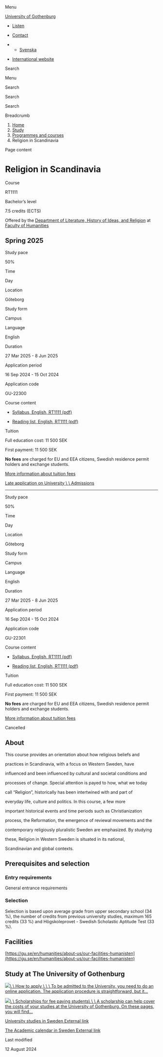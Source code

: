 Menu

[University of Gothenburg](/en)

- [Listen](//app-eu.readspeaker.com/cgi-bin/rsent?customerid=9467&lang=en_uk&readclass=region--content&url=https%3A%2F%2Fwww.gu.se%2Fen%2Fstudy-gothenburg%2Freligion-in-scandinavia-rt1111 "Listen with ReadSpeaker")

- [Contact](/en/contact)

- - [Svenska](/studera/hitta-utbildning/religion-i-skandinavien-rt1111)
- [International website](/en/study-gothenburg/religion-in-scandinavia-rt1111)

Search


Menu


Search


Search

Search

Breadcrumb

1. [Home](/en)
2. [Study](/en/study-in-gothenburg)
3. [Programmes and courses](/en/study-in-gothenburg/study-options)
4. Religion in Scandinavia


Page content

# Religion in Scandinavia

Course


RT1111


Bachelor’s level



7.5 credits (ECTS)



Offered by the
[Department of Literature, History of Ideas, and Religion](https://www.gu.se/en/literature-history-of-ideas-religion)
at
[Faculty of Humanities](https://www.gu.se/en/humanities)

## Spring 2025

Study pace


50%

Time


Day

Location


Göteborg

Study form


Campus

Language


English

Duration


27 Mar 2025
\- 8 Jun 2025

Application period


16 Sep 2024
\- 15 Oct 2024

Application code


GU-22300

Course content


- [Syllabus, English, RT1111 (pdf)](https://kursplaner.gu.se/pdf/kurs/en/RT1111)


- [Reading list, English, RT1111 (pdf)](https://kursplaner.gu.se/english/RT1111_Litteratur_37982_V24.pdf)


Tuition


Full education cost: 11 500 SEK

First payment: 11 500 SEK

**No fees** are charged for EU and EEA citizens, Swedish residence permit holders and exchange students.

[More information about tuition fees](https://www.gu.se/en/study-in-gothenburg/apply/tuition-fees)

[Late application on University \\
\\
Admissions](https://www.universityadmissions.se/intl/addtobasket?id=GU-22300&period=VT+2025)

* * *

Study pace


50%

Time


Day

Location


Göteborg

Study form


Campus

Language


English

Duration


27 Mar 2025
\- 8 Jun 2025

Application period


16 Sep 2024
\- 15 Oct 2024

Application code


GU-22301

Course content


- [Syllabus, English, RT1111 (pdf)](https://kursplaner.gu.se/pdf/kurs/en/RT1111)


- [Reading list, English, RT1111 (pdf)](https://kursplaner.gu.se/english/RT1111_Litteratur_37982_V24.pdf)


Tuition


Full education cost: 11 500 SEK

First payment: 11 500 SEK

**No fees** are charged for EU and EEA citizens, Swedish residence permit holders and exchange students.

[More information about tuition fees](https://www.gu.se/en/study-in-gothenburg/apply/tuition-fees)

Cancelled


## About

This course provides an orientation about how religious beliefs and

practices in Scandinavia, with a focus on Western Sweden, have

influenced and been influenced by cultural and societal conditions and

processes of change. Special attention is payed to how, what we today

call “Religion”, historically has been intertwined with and part of

everyday life, culture and politics. In this course, a few more

important historical events and time periods such as Christianization

process, the Reformation, the emergence of reviewal movements and the

contemporary religiously pluralistic Sweden are emphasized. By studying

these, Religion in Western Sweden is situated in its national,

Scandinavian and global contexts.

## Prerequisites and selection

### Entry requirements

General entrance requirements

### Selection

Selection is based upon average grade from upper secondary school (34 %), the number of credits from previous university studies, maximum 165 credits (33 %) and Högskoleprovet - Swedish Scholastic Aptitude Test (33 %).

## Facilities

[https://gu.se/en/humanities/about-us/our-facilities-humanisten](https://gu.se/en/humanities/about-us/our-facilities-humanisten)

## Study at The University of Gothenburg

[![](/sites/default/files/dynamic-image/dynamic_image_2188_218/public/2020-03/cytonn-photography-ZJEKICY5EXY-unsplash.jpg?media_id=2553&width=1904&height=208)\\
\\
How to apply \\
\\
\\
To be admitted to the University, you need to do an online application. The application procedure is straightforward, but it…](/en/study-in-gothenburg/apply)

[![](/sites/default/files/dynamic-image/dynamic_image_2188_218/public/2024-01/GU-7.jpg?media_id=95188&width=1904&height=208)\\
\\
Scholarships for fee paying students\\
\\
\\
A scholarship can help cover the costs of your studies at the University of Gothenburg. On these pages, you will find…](/en/study-in-gothenburg/apply/scholarships-for-fee-paying-students)

[University studies in Sweden External link](https://www.gu.se/en/study-in-gothenburg/before-you-arrive/university-studies-in-sweden "External link")

[The Academic calendar in Sweden External link](https://www.gu.se/en/study-in-gothenburg/when-you-are-here/academic-calendar "External link")

Last modified


12 August 2024